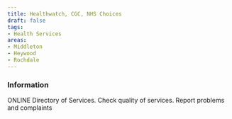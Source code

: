 ```yaml
---
title: Healthwatch, CGC, NHS Choices
draft: false 
tags:
- Health Services
areas:
- Middleton
- Heywood
- Rochdale
---
```


### Information
ONLINE Directory of Services.
Check quality of services.
Report problems and complaints